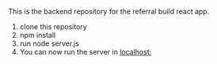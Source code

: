 This is the backend repository for the referral build react app.

1. clone this repository
2. npm install
3. run node server.js
4. You can now run the server in [localhost:](http://localhost:4200/graphql)
